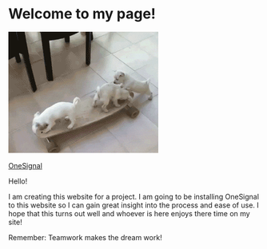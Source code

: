# Welcome to my page!

<script src="https://cdn.onesignal.com/sdks/OneSignalSDK.js" async=""></script>
<script>
  var OneSignal = window.OneSignal || [];
  OneSignal.push(function() {
    OneSignal.init({
      appId: "80645523-816a-4b74-9740-27bc47c76a16",
    });
  });
</script>
  
![](giphy.gif)

[OneSignal](https://onesignal.com/ "OneSignal Homepage")

Hello!

I am creating this website for a project.  I am going to be installing OneSignal to this website so I can gain great insight into the process and ease of use.  I hope that this turns out well and whoever is here enjoys there time on my site! 

Remember: Teamwork makes the dream work!
